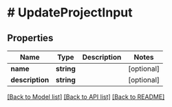 # # UpdateProjectInput

## Properties

| Name            | Type       | Description | Notes      |
| --------------- | ---------- | ----------- | ---------- |
| **name**        | **string** |             | [optional] |
| **description** | **string** |             | [optional] |

[[Back to Model list]](../../README.md#models) [[Back to API list]](../../README.md#endpoints) [[Back to README]](../../README.md)

